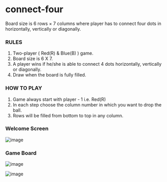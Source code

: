 # connect-four
Board size is 6 rows × 7 columns where player has to connect four dots in horizontally, vertically or diagonally.

### RULES
1. Two-player ( Red(R)  & Blue(B) ) game.
2. Board size is 6 X 7.
3. A player wins if he/she is able to connect 4 dots horizontally, vertically or diagonally.
4. Draw when the board is fully filled.

### HOW TO PLAY
1. Game always start with player - 1 i.e. Red(R)
2. In each step choose the column number in which you want to drop the ball.
3. Rows will be filled from bottom to top in any column.

### Welcome Screen
![image](https://github.com/sbtrwt/connect-four/assets/5724149/00a28da8-32dc-4323-b839-a41e1b25eb91)

### Game Board
![image](https://github.com/sbtrwt/connect-four/assets/5724149/3f246459-d352-4d82-8257-0d9f79cfd0f6)

![image](https://github.com/sbtrwt/connect-four/assets/5724149/e956383c-7f41-4e71-8b43-411fe69d10b8)
